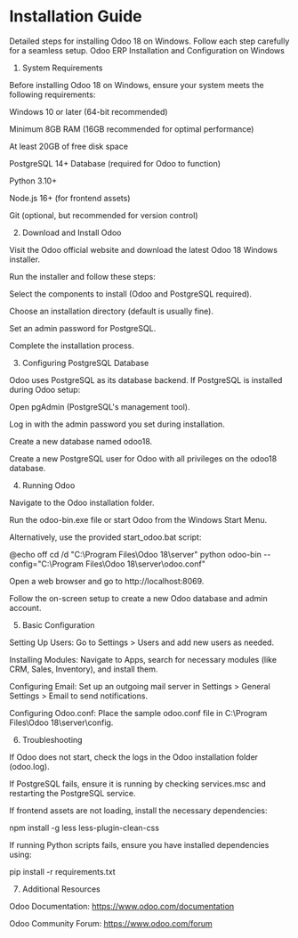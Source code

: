 # Installation Guide

Detailed steps for installing Odoo 18 on Windows. Follow each step carefully for a seamless setup.
Odoo ERP Installation and Configuration on Windows

1. System Requirements

Before installing Odoo 18 on Windows, ensure your system meets the following requirements:

Windows 10 or later (64-bit recommended)

Minimum 8GB RAM (16GB recommended for optimal performance)

At least 20GB of free disk space

PostgreSQL 14+ Database (required for Odoo to function)

Python 3.10+

Node.js 16+ (for frontend assets)

Git (optional, but recommended for version control)

2. Download and Install Odoo

Visit the Odoo official website and download the latest Odoo 18 Windows installer.

Run the installer and follow these steps:

Select the components to install (Odoo and PostgreSQL required).

Choose an installation directory (default is usually fine).

Set an admin password for PostgreSQL.

Complete the installation process.

3. Configuring PostgreSQL Database

Odoo uses PostgreSQL as its database backend. If PostgreSQL is installed during Odoo setup:

Open pgAdmin (PostgreSQL's management tool).

Log in with the admin password you set during installation.

Create a new database named odoo18.

Create a new PostgreSQL user for Odoo with all privileges on the odoo18 database.

4. Running Odoo

Navigate to the Odoo installation folder.

Run the odoo-bin.exe file or start Odoo from the Windows Start Menu.

Alternatively, use the provided start_odoo.bat script:

@echo off
cd /d "C:\Program Files\Odoo 18\server"
python odoo-bin --config="C:\Program Files\Odoo 18\server\odoo.conf"

Open a web browser and go to http://localhost:8069.

Follow the on-screen setup to create a new Odoo database and admin account.

5. Basic Configuration

Setting Up Users: Go to Settings > Users and add new users as needed.

Installing Modules: Navigate to Apps, search for necessary modules (like CRM, Sales, Inventory), and install them.

Configuring Email: Set up an outgoing mail server in Settings > General Settings > Email to send notifications.

Configuring Odoo.conf: Place the sample odoo.conf file in C:\Program Files\Odoo 18\server\config\.

6. Troubleshooting

If Odoo does not start, check the logs in the Odoo installation folder (odoo.log).

If PostgreSQL fails, ensure it is running by checking services.msc and restarting the PostgreSQL service.

If frontend assets are not loading, install the necessary dependencies:

npm install -g less less-plugin-clean-css

If running Python scripts fails, ensure you have installed dependencies using:

pip install -r requirements.txt

7. Additional Resources

Odoo Documentation: https://www.odoo.com/documentation

Odoo Community Forum: https://www.odoo.com/forum
